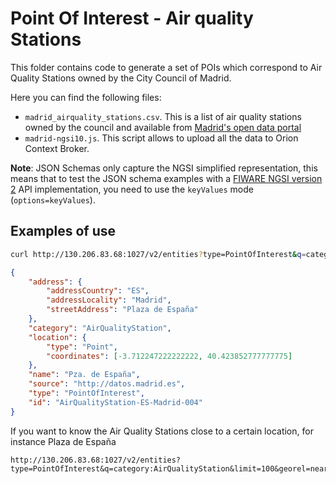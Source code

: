 # Point Of Interest - Air quality Stations

This folder contains code to generate a set of POIs which correspond to Air
Quality Stations owned by the City Council of Madrid.

Here you can find the following files:

-   `madrid_airquality_stations.csv`. This is a list of air quality stations
    owned by the council and available from
    [Madrid's open data portal](https://datos.madrid.es/portal/site/egob/)
-   `madrid-ngsi10.js`. This script allows to upload all the data to Orion
    Context Broker.

**Note**: JSON Schemas only capture the NGSI simplified representation, this
means that to test the JSON schema examples with a
[FIWARE NGSI version 2](http://fiware.github.io/specifications/ngsiv2/stable)
API implementation, you need to use the `keyValues` mode (`options=keyValues`).

## Examples of use

```bash
curl http://130.206.83.68:1027/v2/entities?type=PointOfInterest&q=category:AirQualityStation
```

```json
{
    "address": {
        "addressCountry": "ES",
        "addressLocality": "Madrid",
        "streetAddress": "Plaza de España"
    },
    "category": "AirQualityStation",
    "location": {
        "type": "Point",
        "coordinates": [-3.712247222222222, 40.423852777777775]
    },
    "name": "Pza. de España",
    "source": "http://datos.madrid.es",
    "type": "PointOfInterest",
    "id": "AirQualityStation-ES-Madrid-004"
}
```

If you want to know the Air Quality Stations close to a certain location, for
instance Plaza de España

```text
http://130.206.83.68:1027/v2/entities?type=PointOfInterest&q=category:AirQualityStation&limit=100&georel=near;maxDistance=2000&coords=40.42,-3.71
```

